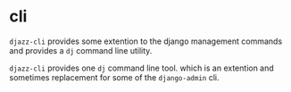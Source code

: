 # cli
`djazz-cli` provides some extention to the django management commands and provides a `dj` command line utility.


`djazz-cli` provides one `dj` command line tool. which is an extention and sometimes replacement for some of the `django-admin` cli. 


